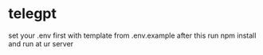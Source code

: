 # telegpt

set your .env first with template from .env.example
after this run npm install and run at ur server
